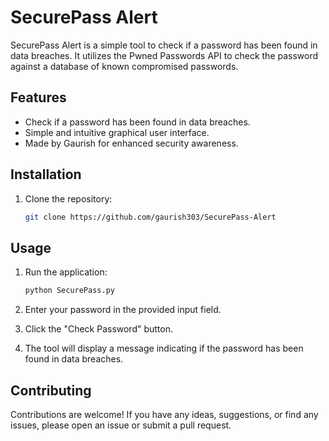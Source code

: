 # SecurePass Alert

SecurePass Alert is a simple tool to check if a password has been found in data breaches. It utilizes the Pwned Passwords API to check the password against a database of known compromised passwords.

## Features

- Check if a password has been found in data breaches.
- Simple and intuitive graphical user interface.
- Made by Gaurish for enhanced security awareness.

## Installation

1. Clone the repository:

    ```bash
    git clone https://github.com/gaurish303/SecurePass-Alert
    ```


## Usage

1. Run the application:

    ```bash
    python SecurePass.py
    ```

2. Enter your password in the provided input field.

3. Click the "Check Password" button.

4. The tool will display a message indicating if the password has been found in data breaches.

## Contributing

Contributions are welcome! If you have any ideas, suggestions, or find any issues, please open an issue or submit a pull request.


